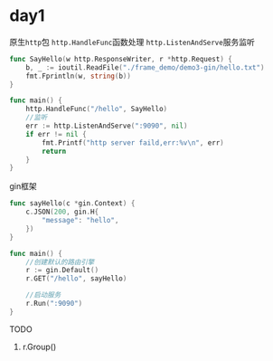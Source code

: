 # day1
原生`http`包
`http.HandleFunc`函数处理
`http.ListenAndServe`服务监听
```go
func SayHello(w http.ResponseWriter, r *http.Request) {
	b, _ := ioutil.ReadFile("./frame_demo/demo3-gin/hello.txt")
	fmt.Fprintln(w, string(b))
}

func main() {
	http.HandleFunc("/hello", SayHello)
	//监听
	err := http.ListenAndServe(":9090", nil)
	if err != nil {
		fmt.Printf("http server faild,err:%v\n", err)
		return
	}
}
```

gin框架
```go
func sayHello(c *gin.Context) {
	c.JSON(200, gin.H{
		"message": "hello",
	})
}

func main() {
	//创建默认的路由引擎
	r := gin.Default()
	r.GET("/hello", sayHello)

	//启动服务
	r.Run(":9090")
}
```

TODO
1. r.Group()